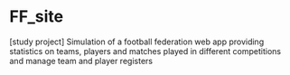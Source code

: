 # FF_site
[study project] Simulation of a football federation web app providing statistics on teams, players and matches played in different competitions and manage team and player registers 
